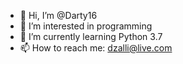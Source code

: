 - 👋 Hi, I’m @Darty16
- 👀 I’m interested in programming
- 🌱 I’m currently learning Python 3.7
- 📫 How to reach me: dzalli@live.com

<!---
Darty16/Darty16 is a ✨ special ✨ repository because its `README.md` (this file) appears on your GitHub profile.
You can click the Preview link to take a look at your changes.
--->
